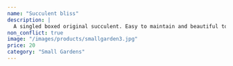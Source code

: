 ```yaml
---
name: "Succulent bliss"
description: |
  A singled boxed original succulent. Easy to maintain and beautiful to decor your home with.
non_conflict: true
image: "/images/products/smallgarden3.jpg"
price: 20
category: "Small Gardens"
---
```

